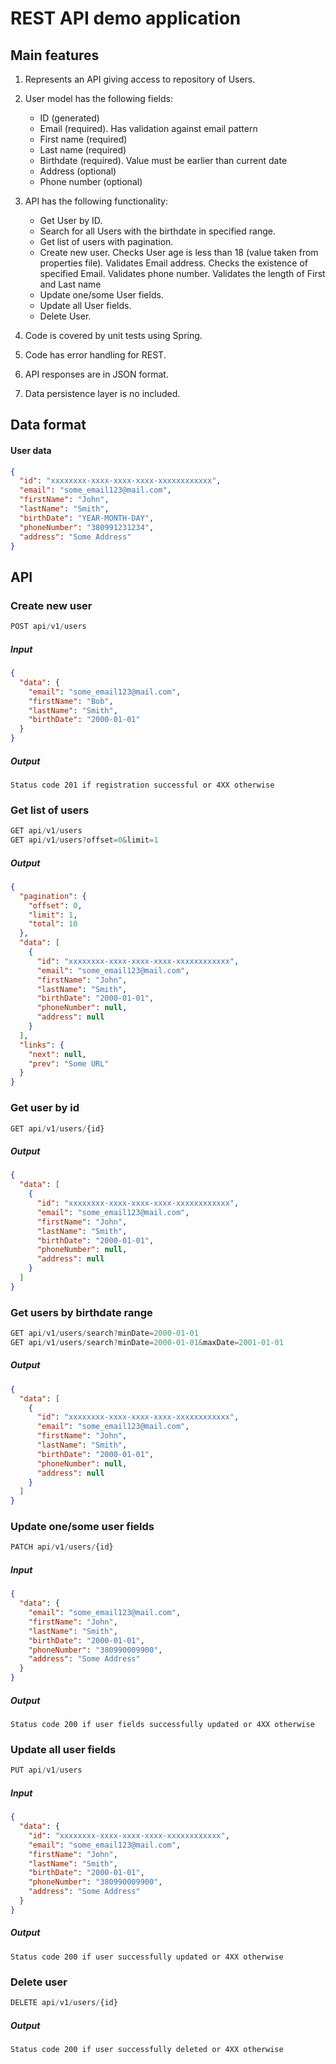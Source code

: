 # REST API demo application
## Main features
1. Represents an API giving access to repository of Users.
2. User model has the following fields:
   
    - ID (generated)
    - Email (required). Has validation against email pattern
    - First name (required)
    - Last name (required)
    - Birthdate (required). Value must be earlier than current date
    - Address (optional)
    - Phone number (optional)
   
3. API has the following functionality:
    - Get User by ID.
    - Search for all Users with the birthdate in specified range.
    - Get list of users with pagination.
    - Create new user.
        Checks User age is less than 18 (value taken from properties file).
        Validates Email address.
        Checks the existence of specified Email.
        Validates phone number.
        Validates the length of First and Last name
    - Update one/some User fields.
    - Update all User fields.
    - Delete User. 
4. Code is covered by unit tests using Spring.
5. Code has error handling for REST.
6. API responses are in JSON format.
7. Data persistence layer is no included.

## Data format
#### User data
```json
{
  "id": "xxxxxxxx-xxxx-xxxx-xxxx-xxxxxxxxxxxx", 
  "email": "some_email123@mail.com", 
  "firstName": "John", 
  "lastName": "Smith", 
  "birthDate": "YEAR-MONTH-DAY",
  "phoneNumber": "380991231234",
  "address": "Some Address"
}
```

## API
### Create new user
```javascript
POST api/v1/users
```
##### Input
```json
{
  "data": {
    "email": "some_email123@mail.com",
    "firstName": "Bob",
    "lastName": "Smith",
    "birthDate": "2000-01-01"
  }
}
```
##### Output
```
Status code 201 if registration successful or 4XX otherwise
```

### Get list of users
```javascript
GET api/v1/users
GET api/v1/users?offset=0&limit=1
```
##### Output
```json
{
  "pagination": {
    "offset": 0,
    "limit": 1,
    "total": 10
  },
  "data": [
    {
      "id": "xxxxxxxx-xxxx-xxxx-xxxx-xxxxxxxxxxxx",
      "email": "some_email123@mail.com",
      "firstName": "John",
      "lastName": "Smith",
      "birthDate": "2000-01-01",
      "phoneNumber": null,
      "address": null
    }
  ],
  "links": {
    "next": null,
    "prev": "Some URL"
  }
}
```

### Get user by id
```javascript
GET api/v1/users/{id}
```
##### Output
```json
{
  "data": [
    {
      "id": "xxxxxxxx-xxxx-xxxx-xxxx-xxxxxxxxxxxx",
      "email": "some_email123@mail.com",
      "firstName": "John",
      "lastName": "Smith",
      "birthDate": "2000-01-01",
      "phoneNumber": null,
      "address": null
    }
  ]
}
```

### Get users by birthdate range
```javascript
GET api/v1/users/search?minDate=2000-01-01
GET api/v1/users/search?minDate=2000-01-01&maxDate=2001-01-01
```
##### Output
```json
{
  "data": [
    {
      "id": "xxxxxxxx-xxxx-xxxx-xxxx-xxxxxxxxxxxx",
      "email": "some_email123@mail.com",
      "firstName": "John",
      "lastName": "Smith",
      "birthDate": "2000-01-01",
      "phoneNumber": null,
      "address": null
    }
  ]
}
```

### Update one/some user fields
```javascript
PATCH api/v1/users/{id}
```
##### Input
```json
{
  "data": {
    "email": "some_email123@mail.com",
    "firstName": "John",
    "lastName": "Smith",
    "birthDate": "2000-01-01",
    "phoneNumber": "380990009900",
    "address": "Some Address"
  }
}
```
##### Output
```
Status code 200 if user fields successfully updated or 4XX otherwise
```

### Update all user fields
```javascript
PUT api/v1/users
```
##### Input
```json
{
  "data": {
    "id": "xxxxxxxx-xxxx-xxxx-xxxx-xxxxxxxxxxxx",
    "email": "some_email123@mail.com",
    "firstName": "John",
    "lastName": "Smith",
    "birthDate": "2000-01-01",
    "phoneNumber": "380990009900",
    "address": "Some Address"
  }
}
```
##### Output
```
Status code 200 if user successfully updated or 4XX otherwise
```

### Delete user
```javascript
DELETE api/v1/users/{id}
```
##### Output
```
Status code 200 if user successfully deleted or 4XX otherwise
```
